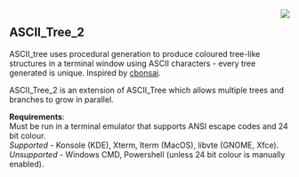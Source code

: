 <img src="https://user-images.githubusercontent.com/73485794/176770667-5bf39898-8135-4013-b184-28edcc1187c7.gif" align="right">

## ASCII_Tree_2

ASCII_tree uses procedural generation to produce coloured tree-like structures in a terminal window using ASCII characters - every tree generated is unique. Inspired by [cbonsai](https://gitlab.com/jallbrit/cbonsai). 

ASCII_Tree_2 is an extension of ASCII_Tree which allows multiple trees and branches to grow in parallel. 

__Requirements__: <br>
Must be run in a terminal emulator that supports ANSI escape codes and 24 bit colour. <br>
_Supported_ - Konsole (KDE), Xterm, Iterm (MacOS), libvte (GNOME, Xfce). <br>
_Unsupported_ - Windows CMD, Powershell (unless 24 bit colour is manually enabled).
